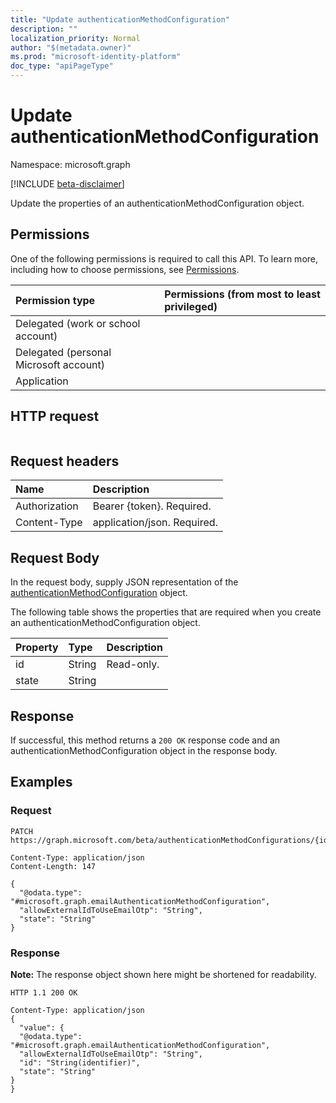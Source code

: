 ```yaml
---
title: "Update authenticationMethodConfiguration"
description: ""
localization_priority: Normal
author: "$(metadata.owner)"
ms.prod: "microsoft-identity-platform"
doc_type: "apiPageType"
---
```


# Update authenticationMethodConfiguration

Namespace: microsoft.graph

[!INCLUDE [beta-disclaimer](../../includes/beta-disclaimer.md)]

Update the properties of an authenticationMethodConfiguration object.

## Permissions

One of the following permissions is required to call this API. To learn more, including how to choose permissions, see [Permissions](/graph/permissions-reference).

| Permission type                        | Permissions (from most to least privileged) |
| :------------------------------------- | :------------------------------------------ |
| Delegated (work or school account)     |                                             |
| Delegated (personal Microsoft account) |                                             |
| Application                            |                                             |

## HTTP request

<!-- {
  "blockType": "ignored"
}
-->

```http

```

## Request headers

| Name          | Description                 |
| :------------ | :-------------------------- |
| Authorization | Bearer {token}. Required.   |
| Content-Type  | application/json. Required. |

## Request Body

In the request body, supply JSON representation of the [authenticationMethodConfiguration](../resources/-authenticationmethodconfiguration.md) object.

<!-- Actions and Functions -->

<!-- CRUD Methods -->

The following table shows the properties that are required when you create an authenticationMethodConfiguration object.

| Property | Type   | Description |
| :------- | :----- | :---------- |
| id       | String | Read-only.  |
| state    | String |             |

## Response

If successful, this method returns a `200 OK` response code and an authenticationMethodConfiguration object in the response body.

## Examples

### Request

<!-- {
  "blockType": "request",
  "name": "update_authenticationmethodconfiguration"
}
-->

```http
PATCH https://graph.microsoft.com/beta/authenticationMethodConfigurations/{id}

Content-Type: application/json
Content-Length: 147

{
  "@odata.type": "#microsoft.graph.emailAuthenticationMethodConfiguration",
  "allowExternalIdToUseEmailOtp": "String",
  "state": "String"
}

```

### Response

**Note:** The response object shown here might be shortened for readability.

<!-- {
  "blockType": "response",
  "truncated": true,
  "@odata.type": "microsoft.authMethodPolicy.authenticationMethodConfiguration"
}
-->

```http
HTTP 1.1 200 OK

Content-Type: application/json
{
  "value": {
  "@odata.type": "#microsoft.graph.emailAuthenticationMethodConfiguration",
  "allowExternalIdToUseEmailOtp": "String",
  "id": "String(identifier)",
  "state": "String"
}
}

```
